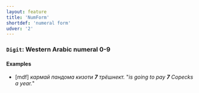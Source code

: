 ```yaml
---
layout: feature
title: 'NumForm'
shortdef: 'numeral form'
udver: '2'
---
```



### <a name="Digit">`Digit`</a>: Western Arabic numeral 0-9

#### Examples

* [mdf] _кармай пандома кизоти <b>7</b> трёшнект._ "_is going to pay <b>7</b> Copecks a year._"


<!-- Interlanguage links updated Po 11. listopadu 2024, 20:09:53 CET -->

